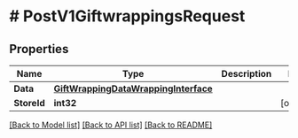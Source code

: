 # # PostV1GiftwrappingsRequest


## Properties 


Name | Type | Description | Notes
------------ | ------------- | ------------- | -------------
**Data**| [**GiftWrappingDataWrappingInterface**](GiftWrappingDataWrappingInterface.md) |   |
**StoreId**| **int32** |   | [optional]


[[Back to Model list]](../../README.md#models) [[Back to API list]](../../README.md#endpoints) [[Back to README]](../../README.md)

